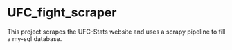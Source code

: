 # UFC_fight_scraper

This project scrapes the UFC-Stats website and uses a scrapy pipeline to fill a my-sql database. 
